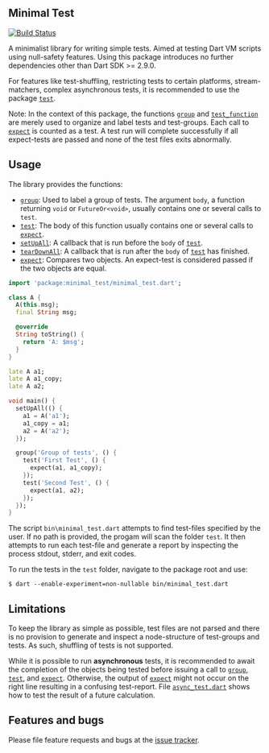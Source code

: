 ## Minimal Test
[![Build Status](https://travis-ci.com/simphotonics/minimal_test.svg?branch=master)](https://travis-ci.com/simphotonics/minimal_test)

A minimalist library for writing simple tests. Aimed at testing Dart VM scripts using null-safety features.
Using this package introduces no further dependencies other than Dart SDK >= 2.9.0.

For features like test-shuffling, restricting tests to certain platforms, stream-matchers, complex asynchronous tests, it is
recommended to use the package [`test`][test].

Note: In the context of this package, the functions [`group`][group] and [`test_function`][test] are merely used to organize and label tests and test-groups.
Each call to [`expect`][expect] is counted as a test. A test run will complete successfully if all expect-tests are passed and none of the test files
exits abnormally.

## Usage

The library provides the functions:
* [`group`][group]: Used to label a group of tests. The argument `body`, a function returning `void` or `FutureOr<void>`, usually contains
    one or several calls to `test`.
* [`test`][test_function]: The body of this function usually contains one or several calls to [`expect`][expect].
* [`setUpAll`][setUpAll]: A callback that is run before the `body` of [`test`][test_function].
* [`tearDownAll`][tearDownAll]: A callback that is run after the `body` of [`test`][test_function] has finished.
* [`expect`][expect]: Compares two objects. An expect-test is considered passed if the two objects are equal.

```Dart
import 'package:minimal_test/minimal_test.dart';

class A {
  A(this.msg);
  final String msg;

  @override
  String toString() {
    return 'A: $msg';
  }
}

late A a1;
late A a1_copy;
late A a2;

void main() {
  setUpAll(() {
    a1 = A('a1');
    a1_copy = a1;
    a2 = A('a2');
  });

  group('Group of tests', () {
    test('First Test', () {
      expect(a1, a1_copy);
    });
    test('Second Test', () {
      expect(a1, a2);
    });
  });
}
```
The script `bin\minimal_test.dart` attempts to find test-files specified
by the user. If no path is provided, the progam will scan the folder `test`.
It then attempts to run each test-file and generate a report by inspecting
the process stdout, stderr, and exit codes.

To run the tests in the `test` folder, navigate to the package root and use:
```Console
$ dart --enable-experiment=non-nullable bin/minimal_test.dart
```

## Limitations

To keep the library as simple as possible, test files are not parsed
and there is no provision to generate and inspect a node-structure of
test-groups and tests. As such, shuffling of tests is not supported.

While it is possible to run **asynchronous** tests, it is recommended
to await the completion of the objects being tested before issuing a call to
[`group`][group], [`test`][test_function], and [`expect`][expect]. Otherwise, the output of [`expect`][expect] might not
occur on the right line resulting in a confusing test-report.
File [`async_test.dart`][async_test.dart] shows how to test the result of a future calculation.


## Features and bugs

Please file feature requests and bugs at the [issue tracker][tracker].

[tracker]: https://github.com/simphotonics/minimal_test/tracker

[test]: https://pub.dev/packages/test

[async_test.dart]: https://github.com/simphotonics/minimal_test/blob/master/example/async_test.dart

[expect]: https://pub.dev/packages/minimal_test/doc/api/minimal_test/group.html
[group]: https://pub.dev/packages/minimal_test/doc/api/minimal_test/group.html
[setUpAll]: https://pub.dev/packages/minimal_test/doc/api/minimal_test/setUpAll.html
[test_function]: https://pub.dev/packages/minimal_test/doc/api/minimal_test/test.html
[tearDownAll]: https://pub.dev/packages/minimal_test/doc/api/minimal_test/tearDownAll.html
